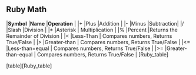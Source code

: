 ## Ruby Math
|**Symbol** |**Name** |**Operation** |
|+ |Plus |Addition |
|- |Minus |Subtraction|
|/ |Slash |Division |
|* |Asterisk | Multiplication |
|% |Percent |Returns the Remainder of Division |
|< |Less-Than | Compares numbers, Returns True/False |
|> |Greater-than | Compares numbers, Returns True/False |
|<= |Less-than=equal | Compares numbers, Returns True/False |
|>= |Greater-than-equal | Compares numbers, Returns True/False |
[Ruby_table]

[table][Ruby_table]

